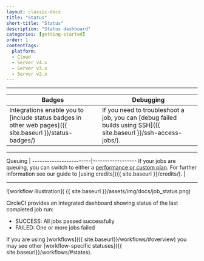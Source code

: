 ```yaml
---
layout: classic-docs
title: "Status"
short-title: "Status"
description: "Status dashboard"
categories: [getting-started]
order: 1
contentTags: 
  platform:
  - Cloud
  - Server v4.x
  - Server v3.x
  - Server v2.x
---
```


<hr>

Badges     | Debugging
----------------------------|----------------------
Integrations enable you to [include status badges in other web pages]({{ site.baseurl }}/status-badges/)  |   If you need to troubleshoot a job, you can [debug failed builds using SSH]({{ site.baseurl }}/ssh-access-jobs/).

<hr>

Queuing |
------------------------|------------------
If your jobs are queuing, you can switch to either a [performance or custom plan](https://circleci.com/pricing/). For further information see our guide to [using credits]({{ site.baseurl }}/credits/). |

<hr>

![workflow illustration]( {{ site.baseurl }}/assets/img/docs/job_status.png)

CircleCI provides an integrated dashboard showing status of the last completed job run:

- SUCCESS: All jobs passed successfully
- FAILED: One or more jobs failed

If you are using [workflows]({{ site.baseurl}}/workflows/#overview) you may
see other [workflow-specific statuses]({{ site.baseurl}}/workflows/#states).
